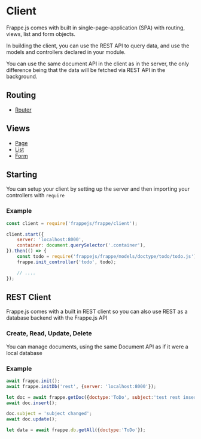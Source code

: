 # Client

Frappe.js comes with built in single-page-application (SPA) with routing, views, list and form objects.

In building the client, you can use the REST API to query data, and use the models and controllers declared in your module.

You can use the same document API in the client as in the server, the only difference being that the data will be fetched via REST API in the background.

## Routing

- [Router](router.md)

## Views

- [Page](page.md)
- [List](list.md)
- [Form](form.md)

## Starting

You can setup your client by setting up the server and then importing your controllers with `require`

### Example

```js
const client = require('frappejs/frappe/client');

client.start({
	server: 'localhost:8000',
	container: document.querySelector('.container'),
}).then(() => {
	const todo = require('frappejs/frappe/models/doctype/todo/todo.js');
	frappe.init_controller('todo', todo);

	// ....
});
```

## REST Client

Frappe.js comes with a built in REST client so you can also use REST as a database backend with the Frappe.js API

### Create, Read, Update, Delete

You can manage documents, using the same Document API as if it were a local database

### Example

```js
await frappe.init();
await frappe.initDb('rest', {server: 'localhost:8000'});

let doc = await frappe.getDoc({doctype:'ToDo', subject:'test rest insert 1'});
await doc.insert();

doc.subject = 'subject changed';
await doc.update();

let data = await frappe.db.getAll({doctype:'ToDo'});
```
